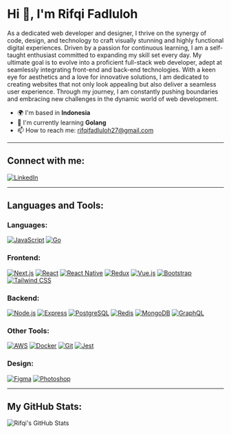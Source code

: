 # Hi 👋, I'm Rifqi Fadluloh

As a dedicated web developer and designer, I thrive on the synergy of code, design, and technology to craft visually stunning and highly functional digital experiences. Driven by a passion for continuous learning, I am a self-taught enthusiast committed to expanding my skill set every day. My ultimate goal is to evolve into a proficient full-stack web developer, adept at seamlessly integrating front-end and back-end technologies. With a keen eye for aesthetics and a love for innovative solutions, I am dedicated to creating websites that not only look appealing but also deliver a seamless user experience. Through my journey, I am constantly pushing boundaries and embracing new challenges in the dynamic world of web development.

- 🌍 I'm based in **Indonesia**
- 🧠 I'm currently learning **Golang**
- 📫 How to reach me: [rifqifadluloh27@gmail.com](mailto:rifqifadluloh27@gmail.com)

---

## Connect with me:
[![LinkedIn](https://img.shields.io/badge/LinkedIn-Rifqi%20Fadluloh-blue?style=flat&logo=linkedin&logoColor=white)](https://linkedin.com/in/rifqi-f-19bb6b124/)

---

## Languages and Tools:

### Languages:
[![JavaScript](https://img.shields.io/badge/JavaScript-F7DF1E?style=flat&logo=javascript&logoColor=black)](https://developer.mozilla.org/en-US/docs/Web/JavaScript)
[![Go](https://img.shields.io/badge/Go-00ADD8?style=flat&logo=go&logoColor=white)](https://golang.org)

### Frontend:
[![Next.js](https://img.shields.io/badge/Next.js-000000?style=flat&logo=next.js&logoColor=white)](https://nextjs.org/)
[![React](https://img.shields.io/badge/React-61DAFB?style=flat&logo=react&logoColor=black)](https://reactjs.org/)
[![React Native](https://img.shields.io/badge/React%20Native-61DAFB?style=flat&logo=react&logoColor=black)](https://reactnative.dev/)
[![Redux](https://img.shields.io/badge/Redux-764ABC?style=flat&logo=redux&logoColor=white)](https://redux.js.org/)
[![Vue.js](https://img.shields.io/badge/Vue.js-4FC08D?style=flat&logo=vue.js&logoColor=white)](https://vuejs.org/)
[![Bootstrap](https://img.shields.io/badge/Bootstrap-7952B3?style=flat&logo=bootstrap&logoColor=white)](https://getbootstrap.com)
[![Tailwind CSS](https://img.shields.io/badge/Tailwind%20CSS-06B6D4?style=flat&logo=tailwind-css&logoColor=white)](https://tailwindcss.com/)

### Backend:
[![Node.js](https://img.shields.io/badge/Node.js-339933?style=flat&logo=node.js&logoColor=white)](https://nodejs.org)
[![Express](https://img.shields.io/badge/Express-000000?style=flat&logo=express&logoColor=white)](https://expressjs.com)
[![PostgreSQL](https://img.shields.io/badge/PostgreSQL-336791?style=flat&logo=postgresql&logoColor=white)](https://www.postgresql.org)
[![Redis](https://img.shields.io/badge/Redis-D82C20?style=flat&logo=redis&logoColor=white)](https://redis.io)
[![MongoDB](https://img.shields.io/badge/MongoDB-47A248?style=flat&logo=mongodb&logoColor=white)](https://www.mongodb.com/)
[![GraphQL](https://img.shields.io/badge/GraphQL-E10098?style=flat&logo=graphql&logoColor=white)](https://graphql.org)

### Other Tools:
[![AWS](https://img.shields.io/badge/AWS-232F3E?style=flat&logo=amazonaws&logoColor=white)](https://aws.amazon.com)
[![Docker](https://img.shields.io/badge/Docker-2496ED?style=flat&logo=docker&logoColor=white)](https://www.docker.com/)
[![Git](https://img.shields.io/badge/Git-F05032?style=flat&logo=git&logoColor=white)](https://git-scm.com/)
[![Jest](https://img.shields.io/badge/Jest-C21325?style=flat&logo=jest&logoColor=white)](https://jestjs.io)

### Design:
[![Figma](https://img.shields.io/badge/Figma-000000?style=flat&logo=figma&logoColor=white)](https://www.figma.com/)
[![Photoshop](https://img.shields.io/badge/Photoshop-31A8FF?style=flat&logo=adobephotoshop&logoColor=white)](https://www.photoshop.com/en)

---

## My GitHub Stats:
![Rifqi's GitHub Stats](https://github-readme-stats.vercel.app/api?username=RifqiF27&show_icons=true&count_private=true&hide=prs&hide_border=true&theme=radical)

